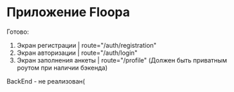 # Приложение Floopa

Готово:

1. Экран регистрации | route="/auth/registration"
2. Экран авторизации | route="/auth/login"
3. Экран заполнения анкеты | route="/profile" (Должен быть приватным роутом при наличии бэкенда)

BackEnd - не реализован(
